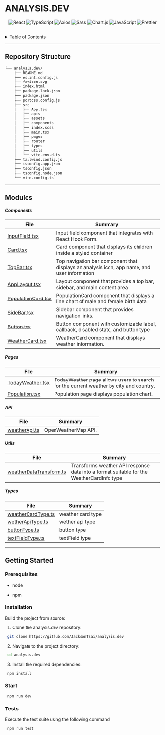 # ANALYSIS.DEV

<p align="left">
</p>
<p align="center">
	<img src="https://img.shields.io/badge/React-61DAFB.svg?style=flat-square&logo=React&logoColor=black" alt="React">
	<img src="https://img.shields.io/badge/TypeScript-3178C6.svg?style=flat-square&logo=TypeScript&logoColor=white" alt="TypeScript">
	<img src="https://img.shields.io/badge/Axios-5A29E4.svg?style=flat-square&logo=Axios&logoColor=white" alt="Axios">
	<img src="https://img.shields.io/badge/Sass-CC6699.svg?style=flat-square&logo=Sass&logoColor=white" alt="Sass">
	<img src="https://img.shields.io/badge/Chart.js-FF6384.svg?style=flat-square&logo=chartdotjs&logoColor=white" alt="Chart.js">
	<img src="https://img.shields.io/badge/JavaScript-F7DF1E.svg?style=flat-square&logo=JavaScript&logoColor=black" alt="JavaScript">
	<img src="https://img.shields.io/badge/Prettier-F7B93E.svg?style=flat-square&logo=Prettier&logoColor=black" alt="Prettier">
	<br>
</p>

<br>

<details>
<summary>Table of Contents</summary>

- [Repository Structure](#repository-structure)
- [Modules ](#modules)
- [Getting Started](#getting-started)
  - [Prerequisites](#prerequisites)
  - [Installation](#Installation)
  - [Start](#Start)
  - [Tests](#tests)

</details>
<hr>

## Repository Structure

```sh
└── analysis.dev/
    ├── README.md
    ├── eslint.config.js
    ├── favicon.svg
    ├── index.html
    ├── package-lock.json
    ├── package.json
    ├── postcss.config.js
    ├── src
    │   ├── App.tsx
    │   ├── apis
    │   ├── assets
    │   ├── components
    │   ├── index.scss
    │   ├── main.tsx
    │   ├── pages
    │   ├── router
    │   ├── types
    │   ├── utils
    │   └── vite-env.d.ts
    ├── tailwind.config.js
    ├── tsconfig.app.json
    ├── tsconfig.json
    ├── tsconfig.node.json
    └── vite.config.ts
```

---

## Modules

##### Components

| File                                                                                                                     | Summary                                                                                     |
| ------------------------------------------------------------------------------------------------------------------------ | ------------------------------------------------------------------------------------------- |
| [InputField.tsx](https://github.com/JacksonTsai/analysis.dev/blob/feat-react-hook/src/components/InputField.tsx)         | Input field component that integrates with React Hook Form.                                 |
| [Card.tsx](https://github.com/JacksonTsai/analysis.dev/blob/feat-react-hook/src/components/Card.tsx)                     | Card component that displays its children inside a styled container                         |
| [TopBar.tsx](https://github.com/JacksonTsai/analysis.dev/blob/feat-react-hook/src/components/TopBar.tsx)                 | Top navigation bar component that displays an analysis icon, app name, and user information |
| [AppLayout.tsx](https://github.com/JacksonTsai/analysis.dev/blob/feat-react-hook/src/components/AppLayout.tsx)           | Layout component that provides a top bar, sidebar, and main content area                    |
| [PopulationCard.tsx](https://github.com/JacksonTsai/analysis.dev/blob/feat-react-hook/src/components/PopulationCard.tsx) | PopulationCard component that displays a line chart of male and female birth data           |
| [SideBar.tsx](https://github.com/JacksonTsai/analysis.dev/blob/feat-react-hook/src/components/SideBar.tsx)               | Sidebar component that provides navigation links.                                           |
| [Button.tsx](https://github.com/JacksonTsai/analysis.dev/blob/feat-react-hook/src/components/Button.tsx)                 | Button component with customizable label, callback, disabled state, and button type         |
| [WeatherCard.tsx](https://github.com/JacksonTsai/analysis.dev/blob/feat-react-hook/src/components/WeatherCard.tsx)       | WeatherCard component that displays weather information.                                    |

##### Pages

| File                                                                                                            | Summary                                                                               |
| --------------------------------------------------------------------------------------------------------------- | ------------------------------------------------------------------------------------- |
| [TodayWeather.tsx](https://github.com/JacksonTsai/analysis.dev/blob/feat-react-hook/src/pages/TodayWeather.tsx) | TodayWeather page allows users to search for the current weather by city and country. |
| [Population.tsx](https://github.com/JacksonTsai/analysis.dev/blob/feat-react-hook/src/pages/Population.tsx)     | Population page displays population chart.                                            |

##### API

| File                                                                                                             | Summary             |
| ---------------------------------------------------------------------------------------------------------------- | ------------------- |
| [weatherApi.ts](https://github.com/JacksonTsai/analysis.dev/blob/feat-react-hook/src/apis/weather/weatherApi.ts) | OpenWeatherMap API. |

##### Utils

| File                                                                                                                          | Summary                                                                                  |
| ----------------------------------------------------------------------------------------------------------------------------- | ---------------------------------------------------------------------------------------- |
| [weatherDataTransform.ts](https://github.com/JacksonTsai/analysis.dev/blob/feat-react-hook/src/utils/weatherDataTransform.ts) | Transforms weather API response data into a format suitable for the WeatherCardInfo type |

##### Types

| File                                                                                                                | Summary           |
| ------------------------------------------------------------------------------------------------------------------- | ----------------- |
| [weatherCardType.ts](https://github.com/JacksonTsai/analysis.dev/blob/feat-react-hook/src/types/weatherCardType.ts) | weather card type |
| [wetherApiType.ts](https://github.com/JacksonTsai/analysis.dev/blob/feat-react-hook/src/types/wetherApiType.ts)     | wether api type   |
| [buttonType.ts](https://github.com/JacksonTsai/analysis.dev/blob/feat-react-hook/src/types/buttonType.ts)           | button type       |
| [textFieldType.ts](https://github.com/JacksonTsai/analysis.dev/blob/feat-react-hook/src/types/textFieldType.ts)     | textField type    |

---

## Getting Started

### Prerequisites

- node

- npm

### Installation

Build the project from source:

1. Clone the analysis.dev repository:

```sh
 git clone https://github.com/JacksonTsai/analysis.dev
```

2. Navigate to the project directory:

```sh
 cd analysis.dev
```

3. Install the required dependencies:

```sh
 npm install
```

### Start

```sh
 npm run dev
```

### Tests

Execute the test suite using the following command:

```sh
 npm run test
```
